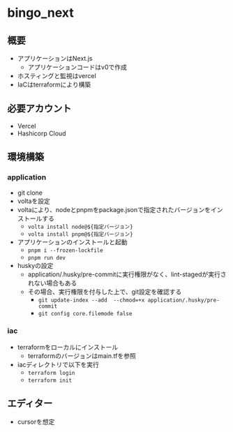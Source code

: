 # bingo_next

## 概要

- アプリケーションはNext.js
  - アプリケーションコードはv0で作成
- ホスティングと監視はvercel
- IaCはterraformにより構築

## 必要アカウント

- Vercel
- Hashicorp Cloud

## 環境構築

### application

- git clone
- voltaを設定
- voltaにより、nodeとpnpmをpackage.jsonで指定されたバージョンをインストールする
  - `volta install node@${指定バージョン}`
  - `volta install pnpm@${指定バージョン}`
- アプリケーションのインストールと起動
  - `pnpm i --frozen-lockfile`
  - `pnpm run dev`
- huskyの設定
  - application/.husky/pre-commitに実行権限がなく、lint-stagedが実行されない場合もある
  - その場合、実行権限を付与した上で、git設定を確認する
    - `git update-index --add  --chmod=+x application/.husky/pre-commit`
    - `git config core.filemode false`

### iac

- terraformをローカルにインストール
  - terraformのバージョンはmain.tfを参照
- iacディレクトリで以下を実行
  - `terraform login`
  - `terraform init`

## エディター

- cursorを想定
